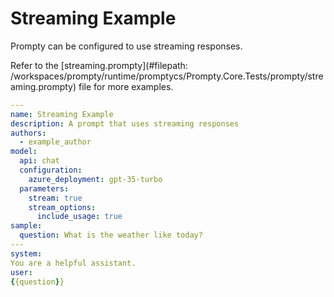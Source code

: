 # Streaming Example

Prompty can be configured to use streaming responses.

Refer to the [streaming.prompty](#filepath: /workspaces/prompty/runtime/promptycs/Prompty.Core.Tests/prompty/streaming.prompty) file for more examples.

```yaml
---
name: Streaming Example
description: A prompt that uses streaming responses
authors:
  - example_author
model:
  api: chat
  configuration:
    azure_deployment: gpt-35-turbo
  parameters:
    stream: true
    stream_options:
      include_usage: true
sample:
  question: What is the weather like today?
---
system:
You are a helpful assistant.
user:
{{question}}
```
